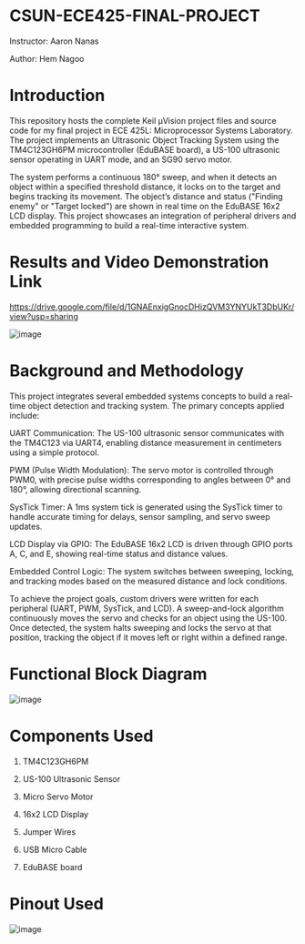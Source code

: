 # CSUN-ECE425-FINAL-PROJECT
Instructor: Aaron Nanas

Author: Hem Nagoo

# Introduction
This repository hosts the complete Keil µVision project files and source code for my final project in ECE 425L: Microprocessor Systems Laboratory. The project implements an Ultrasonic Object Tracking System using the TM4C123GH6PM microcontroller (EduBASE board), a US-100 ultrasonic sensor operating in UART mode, and an SG90 servo motor.

The system performs a continuous 180° sweep, and when it detects an object within a specified threshold distance, it locks on to the target and begins tracking its movement. The object’s distance and status ("Finding enemy" or "Target locked") are shown in real time on the EduBASE 16x2 LCD display. This project showcases an integration of peripheral drivers and embedded programming to build a real-time interactive system.

#  Results and Video Demonstration Link
https://drive.google.com/file/d/1GNAEnxigGnocDHizQVM3YNYUkT3DbUKr/view?usp=sharing

![image](https://github.com/user-attachments/assets/12dc9df7-1057-4e59-92c3-6fa34a458eff)

# Background and Methodology
This project integrates several embedded systems concepts to build a real-time object detection and tracking system. The primary concepts applied include:

UART Communication: The US-100 ultrasonic sensor communicates with the TM4C123 via UART4, enabling distance measurement in centimeters using a simple protocol.

PWM (Pulse Width Modulation): The servo motor is controlled through PWM0, with precise pulse widths corresponding to angles between 0° and 180°, allowing directional scanning.

SysTick Timer: A 1ms system tick is generated using the SysTick timer to handle accurate timing for delays, sensor sampling, and servo sweep updates.

LCD Display via GPIO: The EduBASE 16x2 LCD is driven through GPIO ports A, C, and E, showing real-time status and distance values.

Embedded Control Logic: The system switches between sweeping, locking, and tracking modes based on the measured distance and lock conditions.

To achieve the project goals, custom drivers were written for each peripheral (UART, PWM, SysTick, and LCD). A sweep-and-lock algorithm continuously moves the servo and checks for an object using the US-100. Once detected, the system halts sweeping and locks the servo at that position, tracking the object if it moves left or right within a defined range.

# Functional Block Diagram
![image](https://github.com/user-attachments/assets/6a9f0baa-264b-44fa-96dd-a53e6995b845)


# Components Used

1. TM4C123GH6PM	

2) US-100 Ultrasonic Sensor

3) Micro Servo Motor

4) 16x2 LCD Display

5) Jumper Wires

6) USB Micro Cable
7) EduBASE board

   

# Pinout Used

![image](https://github.com/user-attachments/assets/cf31e2ed-aa7d-4d53-9f5b-f658cdbb5e29)

